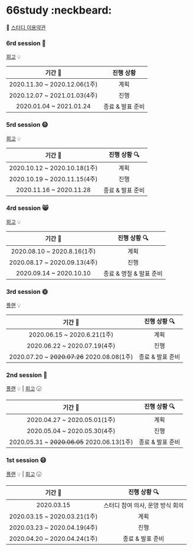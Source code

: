 # 66study :neckbeard:

:pushpin: [스터디 이용약관](https://docs.google.com/document/d/17uigaqeVh0eb82SwULPaC1Wghw5Tt4uyWU-eNrkkPeo/edit)


### 6rd session 🌅 

 [회고](./스터디회고/스터디회고-6차.md) :bulb: 

기간 :calendar: |진행 상황 
:---:|:---:  
2020.11.30 ~ 2020.12.06(1주) | 계획  
2020.12.07 ~ 2021.01.03(4주) | 진행  
2020.01.04 ~ 2021.01.24 | 종료 & 발표 준비

### 5rd session 😷

 [회고](./스터디회고/스터디회고-5차.md) :bulb: 

기간 :calendar: |진행 상황 :mag:
:---:|:---:  
2020.10.12 ~ 2020.10.18(1주) | 계획  
2020.10.19 ~ 2020.11.15(4주) | 진행  
2020.11.16 ~ 2020.11.28 | 종료 & 발표 준비


### 4rd session 😸

 [회고](./스터디회고/스터디회고-4차.md) :bulb: 

기간 :calendar: |진행 상황 :mag:
:---:|:---:  
2020.08.10 ~ 2020.8.16(1주) | 계획  
2020.08.17 ~ 2020.09.13(4주) | 진행  
2020.09.14 ~ 2020.10.10 | 종료 & 명절 & 발표 준비

### 3rd session :sun_with_face:	

 [플랜](./스터디계획/스터디계획-3차.md) :bulb: 

기간 :calendar: |진행 상황 :mag:
:---:|:---:  
2020.06.15 ~ 2020.6.21(1주) | 계획  
2020.06.22 ~ 2020.07.19(4주) | 진행  
2020.07.20 ~ ~~2020.07.26~~ 2020.08.08(1주) | 종료 & 발표 준비

### 2nd session :seedling:
[플랜](./스터디계획/스터디계획-2차.md) :bulb: | [회고](./스터디회고/스터디회고-2차.md) :clock630: 

기간 :calendar: |진행 상황 :mag:
:---:|:---:  
2020.04.27 ~ 2020.05.01(1주)| 계획
2020.05.04 ~ 2020.05.30(4주)| 진행
2020.05.31 ~ ~~2020.06.05~~ 2020.06.13(1주)| 종료 & 발표 준비


### 1st session :mask:
[플랜](./스터디계획/스터디계획-1차.md) :bulb: | [회고](./스터디회고/스터디회고-1차.md) :clock630: 

기간 :calendar: |진행 상황 :mag:
:---:|:---:  
2020.03.15| 스터디 참여 의사, 운영 방식 회의
2020.03.15 ~ 2020.03.21(1주)| 계획 
2020.03.23 ~ 2020.04.19(4주)| 진행
2020.04.20 ~ 2020.04.24(1주)| 종료 & 발표 준비  
